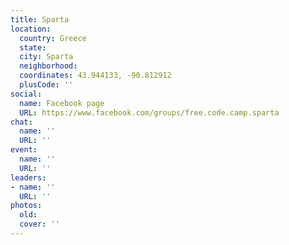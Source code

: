 ```yaml
---
title: Sparta
location:
  country: Greece
  state: 
  city: Sparta
  neighborhood: 
  coordinates: 43.944133, -90.812912
  plusCode: ''
social:
  name: Facebook page
  URL: https://www.facebook.com/groups/free.code.camp.sparta
chat:
  name: ''
  URL: ''
event:
  name: ''
  URL: ''
leaders:
- name: ''
  URL: ''
photos:
  old: 
  cover: ''
---
```

